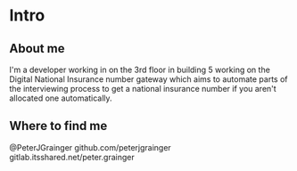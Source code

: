 # Intro

## About me

I'm a developer working in on the 3rd floor in building 5 working on the Digital National Insurance number gateway which aims to automate parts of the interviewing process to get a national insurance number if you aren't allocated one automatically.

## Where to find me

@PeterJGrainger
github.com/peterjgrainger
gitlab.itsshared.net/peter.grainger





